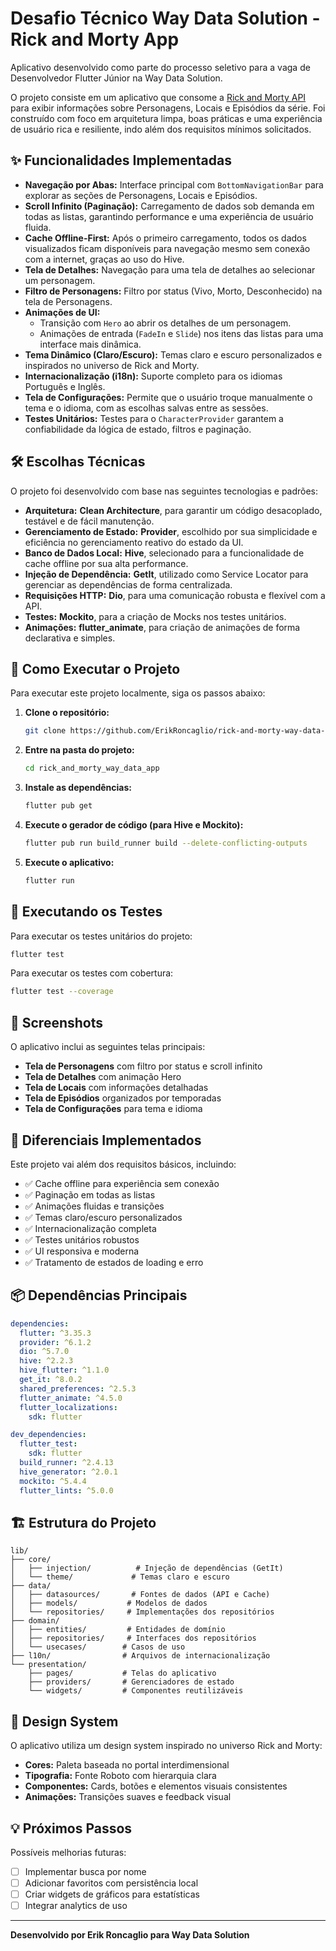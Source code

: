 # Desafio Técnico Way Data Solution - Rick and Morty App

Aplicativo desenvolvido como parte do processo seletivo para a vaga de Desenvolvedor Flutter Júnior na Way Data Solution.

O projeto consiste em um aplicativo que consome a [Rick and Morty API](https://rickandmortyapi.com/) para exibir informações sobre Personagens, Locais e Episódios da série. Foi construído com foco em arquitetura limpa, boas práticas e uma experiência de usuário rica e resiliente, indo além dos requisitos mínimos solicitados.

## ✨ Funcionalidades Implementadas

- **Navegação por Abas:** Interface principal com `BottomNavigationBar` para explorar as seções de Personagens, Locais e Episódios.
- **Scroll Infinito (Paginação):** Carregamento de dados sob demanda em todas as listas, garantindo performance e uma experiência de usuário fluida.
- **Cache Offline-First:** Após o primeiro carregamento, todos os dados visualizados ficam disponíveis para navegação mesmo sem conexão com a internet, graças ao uso do Hive.
- **Tela de Detalhes:** Navegação para uma tela de detalhes ao selecionar um personagem.
- **Filtro de Personagens:** Filtro por status (Vivo, Morto, Desconhecido) na tela de Personagens.
- **Animações de UI:**
    - Transição com `Hero` ao abrir os detalhes de um personagem.
    - Animações de entrada (`FadeIn` e `Slide`) nos itens das listas para uma interface mais dinâmica.
- **Tema Dinâmico (Claro/Escuro):** Temas claro e escuro personalizados e inspirados no universo de Rick and Morty.
- **Internacionalização (i18n):** Suporte completo para os idiomas Português e Inglês.
- **Tela de Configurações:** Permite que o usuário troque manualmente o tema e o idioma, com as escolhas salvas entre as sessões.
- **Testes Unitários:** Testes para o `CharacterProvider` garantem a confiabilidade da lógica de estado, filtros e paginação.

## 🛠️ Escolhas Técnicas

O projeto foi desenvolvido com base nas seguintes tecnologias e padrões:

- **Arquitetura:** **Clean Architecture**, para garantir um código desacoplado, testável e de fácil manutenção.
- **Gerenciamento de Estado:** **Provider**, escolhido por sua simplicidade e eficiência no gerenciamento reativo do estado da UI.
- **Banco de Dados Local:** **Hive**, selecionado para a funcionalidade de cache offline por sua alta performance.
- **Injeção de Dependência:** **GetIt**, utilizado como Service Locator para gerenciar as dependências de forma centralizada.
- **Requisições HTTP:** **Dio**, para uma comunicação robusta e flexível com a API.
- **Testes:** **Mockito**, para a criação de Mocks nos testes unitários.
- **Animações:** **flutter_animate**, para criação de animações de forma declarativa e simples.

## 🚀 Como Executar o Projeto

Para executar este projeto localmente, siga os passos abaixo:

1.  **Clone o repositório:**
    ```bash
    git clone https://github.com/ErikRoncaglio/rick-and-morty-way-data-app.git
    ```

2.  **Entre na pasta do projeto:**
    ```bash
    cd rick_and_morty_way_data_app
    ```

3.  **Instale as dependências:**
    ```bash
    flutter pub get
    ```

4.  **Execute o gerador de código (para Hive e Mockito):**
    ```bash
    flutter pub run build_runner build --delete-conflicting-outputs
    ```

5.  **Execute o aplicativo:**
    ```bash
    flutter run
    ```

## 🧪 Executando os Testes

Para executar os testes unitários do projeto:

```bash
flutter test
```

Para executar os testes com cobertura:

```bash
flutter test --coverage
```

## 📱 Screenshots

O aplicativo inclui as seguintes telas principais:

- **Tela de Personagens** com filtro por status e scroll infinito
- **Tela de Detalhes** com animação Hero
- **Tela de Locais** com informações detalhadas
- **Tela de Episódios** organizados por temporadas
- **Tela de Configurações** para tema e idioma

## 🎯 Diferenciais Implementados

Este projeto vai além dos requisitos básicos, incluindo:

- ✅ Cache offline para experiência sem conexão
- ✅ Paginação em todas as listas
- ✅ Animações fluidas e transições
- ✅ Temas claro/escuro personalizados
- ✅ Internacionalização completa
- ✅ Testes unitários robustos
- ✅ UI responsiva e moderna
- ✅ Tratamento de estados de loading e erro

## 📦 Dependências Principais

```yaml
dependencies:
  flutter: ^3.35.3
  provider: ^6.1.2
  dio: ^5.7.0
  hive: ^2.2.3
  hive_flutter: ^1.1.0
  get_it: ^8.0.2
  shared_preferences: ^2.5.3
  flutter_animate: ^4.5.0
  flutter_localizations:
    sdk: flutter

dev_dependencies:
  flutter_test:
    sdk: flutter
  build_runner: ^2.4.13
  hive_generator: ^2.0.1
  mockito: ^5.4.4
  flutter_lints: ^5.0.0
```

## 🏗️ Estrutura do Projeto

```
lib/
├── core/
│   ├── injection/          # Injeção de dependências (GetIt)
│   └── theme/             # Temas claro e escuro
├── data/
│   ├── datasources/       # Fontes de dados (API e Cache)
│   ├── models/           # Modelos de dados
│   └── repositories/     # Implementações dos repositórios
├── domain/
│   ├── entities/         # Entidades de domínio
│   ├── repositories/     # Interfaces dos repositórios
│   └── usecases/        # Casos de uso
├── l10n/                # Arquivos de internacionalização
└── presentation/
    ├── pages/           # Telas do aplicativo
    ├── providers/       # Gerenciadores de estado
    └── widgets/         # Componentes reutilizáveis
```

## 🎨 Design System

O aplicativo utiliza um design system inspirado no universo Rick and Morty:

- **Cores:** Paleta baseada no portal interdimensional
- **Tipografia:** Fonte Roboto com hierarquia clara
- **Componentes:** Cards, botões e elementos visuais consistentes
- **Animações:** Transições suaves e feedback visual

## 💡 Próximos Passos

Possíveis melhorias futuras:

- [ ] Implementar busca por nome
- [ ] Adicionar favoritos com persistência local
- [ ] Criar widgets de gráficos para estatísticas
- [ ] Integrar analytics de uso

---

**Desenvolvido por Erik Roncaglio para Way Data Solution**

